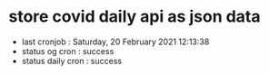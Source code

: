 # store covid daily api as json data

- last cronjob : Saturday, 20 February 2021 12:13:38
- status og cron : success
- status daily cron : success
      
      